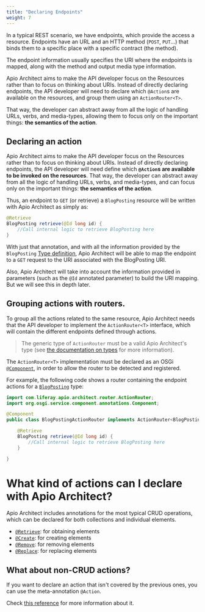 ```yaml
---
title: "Declaring Endpoints"
weight: 7
---
```


In a typical REST scenario, we have endpoints, which provide the access a resource. Endpoints have an URL and an HTTP method (`POST`, `PUT`...) that binds them to a specific place with a specific contract (the method).

The endpoint information usually specifies the URI where the endpoints is mapped, along with the method and output media type information.

Apio Architect aims to make the API developer focus on the Resources rather than to focus on thinking about URIs. Instead of directly declaring endpoints, the API developer will need to declare which `@Action`s are available on the resources, and group them using an `ActionRouter<T>`.

 That way, the developer can abstract away from all the logic of handling URLs, verbs, and media-types, allowing them to focus only on the important things: **the semantics of the action**.


## Declaring an action

Apio Architect aims to make the API developer focus on the Resources rather than to focus on thinking about URIs. Instead of directly declaring endpoints, the API developer will need define which **`@Action`s are available to be invoked on the resources**. That way, the developer can abstract away from all the logic of handling URLs, verbs, and media-types, and can focus only on the important things: **the semantics of the action**.

Thus, an endpoint to `GET` (or retrieve) a  `BlogPosting` resource will be written with Apio Architect as simply as:

```java
@Retrieve
BlogPosting retrieve(@Id long id) {
    //Call internal logic to retrieve BlogPosting here
}
```

With just that annotation, and with all the information provided by the `BlogPosting` [Type definition](../types.html), Apio Architect will be able to map the endpoint to a `GET` request to the URI associated with the BlogPosting URI.

Also, Apio Architect will take into account the information provided in parameters (such as the `@Id` annotated parameter) to build the URI mapping. But we will see this in depth later. 

## Grouping actions with routers.

To group all the actions related to the same resource, Apio Architect needs that the API developer to implement the `ActionRouter<T>` interface, which will contain the different endpoints defined through actions.

> The generic type of `ActionRouter` must be a valid Apio Architect's type (see [the documentation on types](/docs/reference/types.html) for more information).

The `ActionRouter<T>` implementation must be declared as an OSGi  [`@Component`](https://osgi.org/specification/osgi.cmpn/7.0.0/service.component.html#org.osgi.service.component.annotations.Component), in order to allow the router to be detected and registered.

For example, the following code shows a router containing the endpoint actions for a [`BlogPosting`](/docs/reference/types.html#blog-posting) type:

```java
import com.liferay.apio.architect.router.ActionRouter;
import org.osgi.service.component.annotations.Component;

@Component
public class BlogPostingActionRouter implements ActionRouter<BlogPosting> {

    @Retrieve
    BlogPosting retrieve(@Id long id) {
        //Call internal logic to retrieve BlogPosting here
    }

}
```

# What kind of actions can I declare with Apio Architect?

Apio Architect includes annotations for the most typical CRUD operations, which can be declared for both collections and individual elements.

- [`@Retrieve`](/docs/reference/actions/which-actions/retrieve.html): for obtaining elements
- [`@Create`](/docs/reference/actions/which-actions/create.html): for creating elements
- [`@Remove`](/docs/reference/actions/which-actions/remove.html): for removing elements
- [`@Replace`](/docs/reference/actions/which-actions/replace.html): for replacing elements

## What about non-CRUD actions?

If you want to declare an action that isn't covered by the previous ones, you can use the meta-annotation `@Action`.

Check [this reference](/docs/reference/actions/which-actions/non-crud.html) for more information about it.